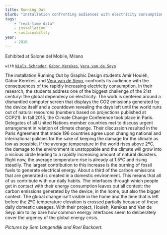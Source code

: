 ```yaml
---
title: Running Out
blurb: "Installation confronting audiences with electricity consumption and CO2 emissions—exhibited at Salone del Mobile, Milano."
tags:
    - "real-time data"
    - installation
    - sustainability
year:
    - 2016
---
```

Exhibited at Salone del Mobile, Milano

`with` [`Niels Schrader`](http://www.minddesign.info/), [`Gabor Kerekes`](https://krks.info/), [`Vera van de Seyp`](http://veravandeseyp.com)

The installation Running Out by Graphic Design students Amir Houieh, Gábor Kerekes, and [Vera van de Seyp](http://veravandeseyp.com), confronts its audience with the consequences of the rapidly increasing electricity consumption. In their research, the students address one of the biggest challenge of the 21st century: the global dependecy on electricity.
The work is centered around a dismantled computer screen that displays the CO2 emissions generated by the device itself and a countdown revealing the days left until the world runs out of natural resources (numbers based on projections published at COP21).
In fall 2015, the Climate Change Conference took place in Paris. Delegates of all United Nations member countries met to discuss urgent arrangement in relation of climate change. Their discussion resulted in the Paris Agreement that made 196 countries agree upon changing national and international policies for the sake of keeping the damage for the climate as low as possible.
If the average temperature in the world rises above 2ºC, the damage to the environment is unstoppable and the climate will grow into a vicious circle leading to a rapidly increasing amount of natural disasters. Right now, the average temperature rise is already at 1.5ºC and rising steadily. The largest contribution to this increase is the burning of fossil fuels to generate electrical energy.
About a third of the carbon emissions that are generated is created in a domestic environment. This means that all of us contribute with our daily habits.
The interfaces through which people get in contact with their energy consumption leaves out all context: the carbon emissions generated by the device, in the home, but also the bigger context. The global change isn’t visible in the home and the time that is left before the 2ºC temperature elevation is crossed partially because of these daily domestic useages.
With their project, Houieh, Kerekes and Van de Seyp aim to lay bare how common energy interfaces seem to deliberately cover the urgency of the global energy crisis.

_Pictures by Sem Langendijk and Roel Backaert._


